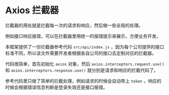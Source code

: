 # Axios 拦截器

拦截器的用处就是拦截每一次的请求和响应，然后做一些全局的处理。

例如接口响应报错，可以在拦截器里用统一的报错提示来展示，方便业务开发。

本框架提供了一份拦截器参考代码 `src/api/index.js` ，因为每个公司提供的接口标准不同，所以该文件需要开发者根据各自公司的接口去定制对应的拦截器。

代码很简单，首先初始化 `axios` 对象，然后 `axios.interceptors.request.use()` 和 `axios.interceptors.response.use()` 就分别是请求和响应的拦截代码了。

参考代码里只做了简单的拦截处理，例如请求的时候会自动带上 `token` ，响应的时候会根据错误信息判断是登录失效还是接口报错。
